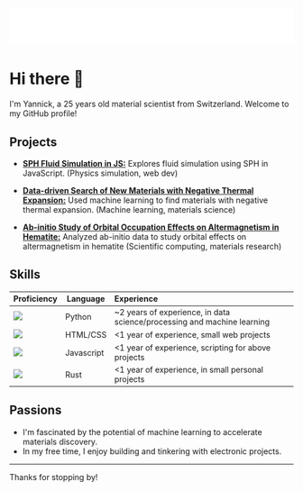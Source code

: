 <h1 align="center">
  <img src="https://raw.githubusercontent.com/krispy-kenay/krispy-kenay/master/title.svg" alt="Yannick G." />
</h1>

# Hi there 👋

I'm Yannick, a 25 years old material scientist from Switzerland.
Welcome to my GitHub profile!

## Projects

* [**SPH Fluid Simulation in JS:**](https://github.com/krispy-kenay/fluid-sim)  Explores fluid simulation using SPH in JavaScript. (Physics simulation, web dev)

* [**Data-driven Search of New Materials with Negative Thermal Expansion:**](https://github.com/krispy-kenay/DdSoNMwNTE)  Used machine learning to find materials with negative thermal expansion. (Machine learning, materials science)

* [**Ab-initio Study of Orbital Occupation Effects on Altermagnetism in Hematite:**](https://github.com/krispy-kenay/vasp-analyzer) Analyzed ab-initio data to study orbital effects on altermagnetism in hematite (Scientific computing, materials research)

## Skills

| Proficiency | Language | Experience |
| ------------- | ------------- | :------------- | 
| ![](https://geps.dev/progress/70) | Python | ~2 years of experience, in data science/processing and machine learning |
| ![](https://geps.dev/progress/60) | HTML/CSS | <1 year of experience, small web projects |
| ![](https://geps.dev/progress/50) | Javascript | <1 year of experience, scripting for above projects |
| ![](https://geps.dev/progress/30) | Rust | <1 year of experience, in small personal projects |

## Passions

* I'm fascinated by the potential of machine learning to accelerate materials discovery.
* In my free time, I enjoy building and tinkering with electronic projects.

<hr>


<!--
<div class="skills">
  <span>React</span>
  <div class="bar">
    <div class="fill" style="width: 80%;"></div>
  </div>
</div>
[![React](https://img.shields.io/badge/Python-60%25-blue)](https://reactjs.org/)


## Interests

- Interest 1
- Interest 2
- Interest 3
-->

Thanks for stopping by! 
